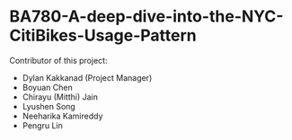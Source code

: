 # BA780-A-deep-dive-into-the-NYC-CitiBikes-Usage-Pattern

Contributor of this project:
- Dylan Kakkanad (Project Manager)
- Boyuan Chen
- Chirayu (Mitthi) Jain
- Lyushen Song
- Neeharika Kamireddy
- Pengru Lin
